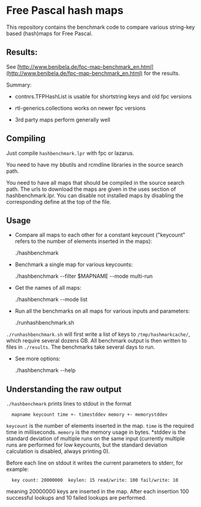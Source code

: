 Free Pascal hash maps
======================

This repository contains the benchmark code to compare various string-key based (hash)maps for Free Pascal. 



Results:
----------------------------
  
See [http://www.benibela.de/fpc-map-benchmark_en.html](http://www.benibela.de/fpc-map-benchmark_en.html) for the results.
  
Summary:
  
*  contnrs.TFPHashList is usable for shortstring keys and old fpc versions

*  rtl-generics.collections works on newer fpc versions

*  3rd party maps perform generally well


Compiling
------------------------

Just compile `hashbenchmark.lpr` with fpc or lazarus.

You need to have my bbutils and rcmdline libraries in the source search path. 

You need to have all maps that should be compiled in the source search path. The urls to download the maps are given in the uses section of hashbenchmark.lpr. You can disable not installed maps by disabling the corresponding define at the top of the file.

Usage
------------------------

* Compare all maps to each other for a constant keycount ("keycount" refers to the number of elements inserted in the maps):

    ./hashbenchmark
    
* Benchmark a single map for various keycounts:
    
    ./hashbenchmark --filter $MAPNAME --mode multi-run
    
* Get the names of all maps:

    ./hashbenchmark --mode list
    
    
* Run all the benchmarks on all maps for various inputs and parameters:

    ./runhashbenchmark.sh
    
`./runhashbenchmark.sh` will first write a list of keys to `/tmp/hashmarkcache/`, which require several dozens GB.  All benchmark output is then written to files in `./results`. The benchmarks take several days to run. 
    
* See more options:

    ./hashbenchmark --help

Understanding the raw output
-------------------------

`./hashbenchmark` prints lines to stdout in the format

      mapname keycount time +- timestddev memory +- memorystddev

`keycount` is the number of elements inserted in the map. `time` is the required time in milliseconds. `memory` is the memory usage in bytes. *stddev is the standard deviation of multiple runs on the same input (currently multiple runs are performed for low keycounts, but the standard deviation calculation is disabled, always printing 0).

Before each line on stdout it writes the current parameters to stderr, for example:

      key count: 20000000  keylen: 15 read/write: 100 fail/write: 10
      
meaning 20000000 keys are inserted in the map. After each insertion 100 successful lookups and 10 failed lookups are performed. 

